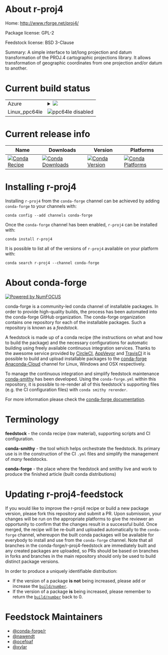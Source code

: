 About r-proj4
=============

Home: http://www.rforge.net/proj4/

Package license: GPL-2

Feedstock license: BSD 3-Clause

Summary: A simple interface to lat/long projection and datum transformation of the PROJ.4 cartographic projections library. It allows transformation of geographic coordinates from one projection and/or datum to another.



Current build status
====================


<table>
    
  <tr>
    <td>Azure</td>
    <td>
      <details>
        <summary>
          <a href="https://dev.azure.com/conda-forge/feedstock-builds/_build/latest?definitionId=1467&branchName=master">
            <img src="https://dev.azure.com/conda-forge/feedstock-builds/_apis/build/status/r-proj4-feedstock?branchName=master">
          </a>
        </summary>
        <table>
          <thead><tr><th>Variant</th><th>Status</th></tr></thead>
          <tbody><tr>
              <td>linux_r_base3.6</td>
              <td>
                <a href="https://dev.azure.com/conda-forge/feedstock-builds/_build/latest?definitionId=1467&branchName=master">
                  <img src="https://dev.azure.com/conda-forge/feedstock-builds/_apis/build/status/r-proj4-feedstock?branchName=master&jobName=linux&configuration=linux_r_base3.6" alt="variant">
                </a>
              </td>
            </tr><tr>
              <td>linux_r_base4.0</td>
              <td>
                <a href="https://dev.azure.com/conda-forge/feedstock-builds/_build/latest?definitionId=1467&branchName=master">
                  <img src="https://dev.azure.com/conda-forge/feedstock-builds/_apis/build/status/r-proj4-feedstock?branchName=master&jobName=linux&configuration=linux_r_base4.0" alt="variant">
                </a>
              </td>
            </tr><tr>
              <td>osx_r_base3.6</td>
              <td>
                <a href="https://dev.azure.com/conda-forge/feedstock-builds/_build/latest?definitionId=1467&branchName=master">
                  <img src="https://dev.azure.com/conda-forge/feedstock-builds/_apis/build/status/r-proj4-feedstock?branchName=master&jobName=osx&configuration=osx_r_base3.6" alt="variant">
                </a>
              </td>
            </tr><tr>
              <td>osx_r_base4.0</td>
              <td>
                <a href="https://dev.azure.com/conda-forge/feedstock-builds/_build/latest?definitionId=1467&branchName=master">
                  <img src="https://dev.azure.com/conda-forge/feedstock-builds/_apis/build/status/r-proj4-feedstock?branchName=master&jobName=osx&configuration=osx_r_base4.0" alt="variant">
                </a>
              </td>
            </tr><tr>
              <td>win_r_base3.6</td>
              <td>
                <a href="https://dev.azure.com/conda-forge/feedstock-builds/_build/latest?definitionId=1467&branchName=master">
                  <img src="https://dev.azure.com/conda-forge/feedstock-builds/_apis/build/status/r-proj4-feedstock?branchName=master&jobName=win&configuration=win_r_base3.6" alt="variant">
                </a>
              </td>
            </tr><tr>
              <td>win_r_base4.0</td>
              <td>
                <a href="https://dev.azure.com/conda-forge/feedstock-builds/_build/latest?definitionId=1467&branchName=master">
                  <img src="https://dev.azure.com/conda-forge/feedstock-builds/_apis/build/status/r-proj4-feedstock?branchName=master&jobName=win&configuration=win_r_base4.0" alt="variant">
                </a>
              </td>
            </tr>
          </tbody>
        </table>
      </details>
    </td>
  </tr>
  <tr>
    <td>Linux_ppc64le</td>
    <td>
      <img src="https://img.shields.io/badge/ppc64le-disabled-lightgrey.svg" alt="ppc64le disabled">
    </td>
  </tr>
</table>

Current release info
====================

| Name | Downloads | Version | Platforms |
| --- | --- | --- | --- |
| [![Conda Recipe](https://img.shields.io/badge/recipe-r--proj4-green.svg)](https://anaconda.org/conda-forge/r-proj4) | [![Conda Downloads](https://img.shields.io/conda/dn/conda-forge/r-proj4.svg)](https://anaconda.org/conda-forge/r-proj4) | [![Conda Version](https://img.shields.io/conda/vn/conda-forge/r-proj4.svg)](https://anaconda.org/conda-forge/r-proj4) | [![Conda Platforms](https://img.shields.io/conda/pn/conda-forge/r-proj4.svg)](https://anaconda.org/conda-forge/r-proj4) |

Installing r-proj4
==================

Installing `r-proj4` from the `conda-forge` channel can be achieved by adding `conda-forge` to your channels with:

```
conda config --add channels conda-forge
```

Once the `conda-forge` channel has been enabled, `r-proj4` can be installed with:

```
conda install r-proj4
```

It is possible to list all of the versions of `r-proj4` available on your platform with:

```
conda search r-proj4 --channel conda-forge
```


About conda-forge
=================

[![Powered by NumFOCUS](https://img.shields.io/badge/powered%20by-NumFOCUS-orange.svg?style=flat&colorA=E1523D&colorB=007D8A)](http://numfocus.org)

conda-forge is a community-led conda channel of installable packages.
In order to provide high-quality builds, the process has been automated into the
conda-forge GitHub organization. The conda-forge organization contains one repository
for each of the installable packages. Such a repository is known as a *feedstock*.

A feedstock is made up of a conda recipe (the instructions on what and how to build
the package) and the necessary configurations for automatic building using freely
available continuous integration services. Thanks to the awesome service provided by
[CircleCI](https://circleci.com/), [AppVeyor](https://www.appveyor.com/)
and [TravisCI](https://travis-ci.com/) it is possible to build and upload installable
packages to the [conda-forge](https://anaconda.org/conda-forge)
[Anaconda-Cloud](https://anaconda.org/) channel for Linux, Windows and OSX respectively.

To manage the continuous integration and simplify feedstock maintenance
[conda-smithy](https://github.com/conda-forge/conda-smithy) has been developed.
Using the ``conda-forge.yml`` within this repository, it is possible to re-render all of
this feedstock's supporting files (e.g. the CI configuration files) with ``conda smithy rerender``.

For more information please check the [conda-forge documentation](https://conda-forge.org/docs/).

Terminology
===========

**feedstock** - the conda recipe (raw material), supporting scripts and CI configuration.

**conda-smithy** - the tool which helps orchestrate the feedstock.
                   Its primary use is in the construction of the CI ``.yml`` files
                   and simplify the management of *many* feedstocks.

**conda-forge** - the place where the feedstock and smithy live and work to
                  produce the finished article (built conda distributions)


Updating r-proj4-feedstock
==========================

If you would like to improve the r-proj4 recipe or build a new
package version, please fork this repository and submit a PR. Upon submission,
your changes will be run on the appropriate platforms to give the reviewer an
opportunity to confirm that the changes result in a successful build. Once
merged, the recipe will be re-built and uploaded automatically to the
`conda-forge` channel, whereupon the built conda packages will be available for
everybody to install and use from the `conda-forge` channel.
Note that all branches in the conda-forge/r-proj4-feedstock are
immediately built and any created packages are uploaded, so PRs should be based
on branches in forks and branches in the main repository should only be used to
build distinct package versions.

In order to produce a uniquely identifiable distribution:
 * If the version of a package **is not** being increased, please add or increase
   the [``build/number``](https://conda.io/docs/user-guide/tasks/build-packages/define-metadata.html#build-number-and-string).
 * If the version of a package **is** being increased, please remember to return
   the [``build/number``](https://conda.io/docs/user-guide/tasks/build-packages/define-metadata.html#build-number-and-string)
   back to 0.

Feedstock Maintainers
=====================

* [@conda-forge/r](https://github.com/conda-forge/r/)
* [@nawendt](https://github.com/nawendt/)
* [@ocefpaf](https://github.com/ocefpaf/)
* [@xylar](https://github.com/xylar/)

